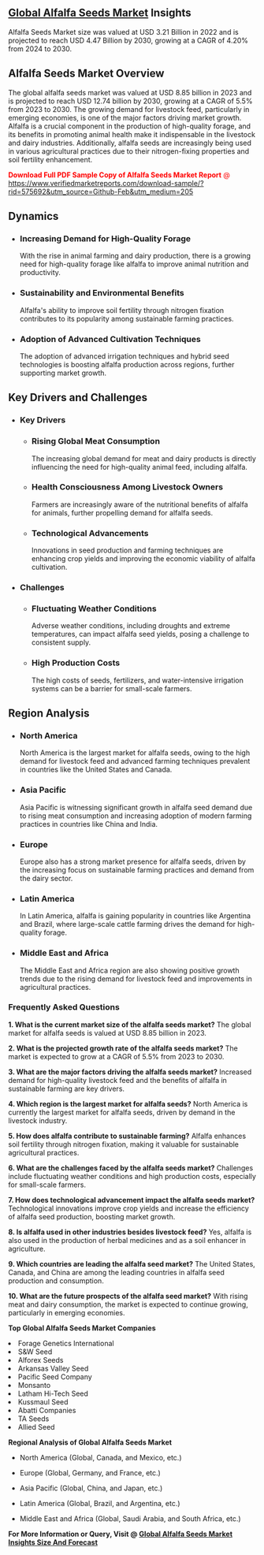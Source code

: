 <h2><a href="https://www.verifiedmarketreports.com/download-sample/?rid=575692&amp;utm_source=Github&amp;utm_medium=205" target="_blank">Global Alfalfa Seeds Market</a> Insights</h2><p>Alfalfa Seeds Market size was valued at USD 3.21 Billion in 2022 and is projected to reach USD 4.47 Billion by 2030, growing at a CAGR of 4.20% from 2024 to 2030.</p><p><h2>Alfalfa Seeds Market Overview</h2> <p>The global alfalfa seeds market was valued at USD 8.85 billion in 2023 and is projected to reach USD 12.74 billion by 2030, growing at a CAGR of 5.5% from 2023 to 2030. The growing demand for livestock feed, particularly in emerging economies, is one of the major factors driving market growth. Alfalfa is a crucial component in the production of high-quality forage, and its benefits in promoting animal health make it indispensable in the livestock and dairy industries. Additionally, alfalfa seeds are increasingly being used in various agricultural practices due to their nitrogen-fixing properties and soil fertility enhancement.</p> <p><p><span class=""><span style="color: #ff0000;"><strong>Download Full PDF Sample Copy of Alfalfa Seeds Market Report</strong> @ </span><a href="https://www.verifiedmarketreports.com/download-sample/?rid=575692&amp;utm_source=Github-Feb&amp;utm_medium=205" target="_blank">https://www.verifiedmarketreports.com/download-sample/?rid=575692&amp;utm_source=Github-Feb&amp;utm_medium=205</a></span></p></p> <h2>Dynamics</h2> <ul> <li><h3>Increasing Demand for High-Quality Forage</h3> With the rise in animal farming and dairy production, there is a growing need for high-quality forage like alfalfa to improve animal nutrition and productivity.</li> <li><h3>Sustainability and Environmental Benefits</h3> Alfalfa's ability to improve soil fertility through nitrogen fixation contributes to its popularity among sustainable farming practices.</li> <li><h3>Adoption of Advanced Cultivation Techniques</h3> The adoption of advanced irrigation techniques and hybrid seed technologies is boosting alfalfa production across regions, further supporting market growth.</li> </ul> <h2>Key Drivers and Challenges</h2> <ul> <li><h3>Key Drivers</h3> <ul> <li><h3>Rising Global Meat Consumption</h3> The increasing global demand for meat and dairy products is directly influencing the need for high-quality animal feed, including alfalfa.</li> <li><h3>Health Consciousness Among Livestock Owners</h3> Farmers are increasingly aware of the nutritional benefits of alfalfa for animals, further propelling demand for alfalfa seeds.</li> <li><h3>Technological Advancements</h3> Innovations in seed production and farming techniques are enhancing crop yields and improving the economic viability of alfalfa cultivation.</li> </ul> </li> <li><h3>Challenges</h3> <ul> <li><h3>Fluctuating Weather Conditions</h3> Adverse weather conditions, including droughts and extreme temperatures, can impact alfalfa seed yields, posing a challenge to consistent supply.</li> <li><h3>High Production Costs</h3> The high costs of seeds, fertilizers, and water-intensive irrigation systems can be a barrier for small-scale farmers.</li> </ul> </li> </ul> <h2>Region Analysis</h2> <ul> <li><h3>North America</h3> North America is the largest market for alfalfa seeds, owing to the high demand for livestock feed and advanced farming techniques prevalent in countries like the United States and Canada.</li> <li><h3>Asia Pacific</h3> Asia Pacific is witnessing significant growth in alfalfa seed demand due to rising meat consumption and increasing adoption of modern farming practices in countries like China and India.</li> <li><h3>Europe</h3> Europe also has a strong market presence for alfalfa seeds, driven by the increasing focus on sustainable farming practices and demand from the dairy sector.</li> <li><h3>Latin America</h3> In Latin America, alfalfa is gaining popularity in countries like Argentina and Brazil, where large-scale cattle farming drives the demand for high-quality forage.</li> <li><h3>Middle East and Africa</h3> The Middle East and Africa region are also showing positive growth trends due to the rising demand for livestock feed and improvements in agricultural practices.</li> </ul> <h3>Frequently Asked Questions</h3> <p><strong>1. What is the current market size of the alfalfa seeds market?</strong> The global market for alfalfa seeds is valued at USD 8.85 billion in 2023.</p> <p><strong>2. What is the projected growth rate of the alfalfa seeds market?</strong> The market is expected to grow at a CAGR of 5.5% from 2023 to 2030.</p> <p><strong>3. What are the major factors driving the alfalfa seeds market?</strong> Increased demand for high-quality livestock feed and the benefits of alfalfa in sustainable farming are key drivers.</p> <p><strong>4. Which region is the largest market for alfalfa seeds?</strong> North America is currently the largest market for alfalfa seeds, driven by demand in the livestock industry.</p> <p><strong>5. How does alfalfa contribute to sustainable farming?</strong> Alfalfa enhances soil fertility through nitrogen fixation, making it valuable for sustainable agricultural practices.</p> <p><strong>6. What are the challenges faced by the alfalfa seeds market?</strong> Challenges include fluctuating weather conditions and high production costs, especially for small-scale farmers.</p> <p><strong>7. How does technological advancement impact the alfalfa seeds market?</strong> Technological innovations improve crop yields and increase the efficiency of alfalfa seed production, boosting market growth.</p> <p><strong>8. Is alfalfa used in other industries besides livestock feed?</strong> Yes, alfalfa is also used in the production of herbal medicines and as a soil enhancer in agriculture.</p> <p><strong>9. Which countries are leading the alfalfa seed market?</strong> The United States, Canada, and China are among the leading countries in alfalfa seed production and consumption.</p> <p><strong>10. What are the future prospects of the alfalfa seed market?</strong> With rising meat and dairy consumption, the market is expected to continue growing, particularly in emerging economies.</p> </p><p><strong>Top Global Alfalfa Seeds Market Companies</strong></p><div data-test-id=""><p><li>Forage Genetics International</li><li> S&W Seed</li><li> Alforex Seeds</li><li> Arkansas Valley Seed</li><li> Pacific Seed Company</li><li> Monsanto</li><li> Latham Hi-Tech Seed</li><li> Kussmaul Seed</li><li> Abatti Companies</li><li> TA Seeds</li><li> Allied Seed</li></p><div><strong>Regional Analysis of&nbsp;Global Alfalfa Seeds Market</strong></div><ul><li dir="ltr"><p dir="ltr">North America&nbsp;(Global, Canada, and Mexico, etc.)</p></li><li dir="ltr"><p dir="ltr">Europe (Global, Germany, and France, etc.)</p></li><li dir="ltr"><p dir="ltr">Asia Pacific&nbsp;(Global, China, and Japan, etc.)</p></li><li dir="ltr"><p dir="ltr">Latin America&nbsp;(Global, Brazil, and Argentina, etc.)</p></li><li dir="ltr">Middle East and Africa&nbsp;(Global, Saudi Arabia, and South Africa, etc.)</li></ul><p><strong>For More Information or Query, Visit @&nbsp;</strong><strong><a href="https://www.verifiedmarketreports.com/product/alfalfa-seeds-market/?utm_source=Github&amp;utm_medium=205" target="_blank">Global Alfalfa Seeds Market Insights Size And Forecast</a></strong></p></div>
